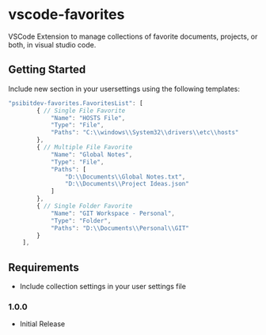 # vscode-favorites
VSCode Extension to manage collections of favorite documents, projects, or both, in visual studio code.

## Getting Started
Include new section in your usersettings using the following templates:

```javascript
"psibitdev-favorites.FavoritesList": [
        { // Single File Favorite
            "Name": "HOSTS File",
            "Type": "File",
            "Paths": "C:\\windows\\System32\\drivers\\etc\\hosts"
        },
        { // Multiple File Favorite
            "Name": "Global Notes",
            "Type": "File",
            "Paths": [
                "D:\\Documents\\Global Notes.txt",
                "D:\\Documents\\Project Ideas.json"
            ]
        },
        { // Single Folder Favorite
            "Name": "GIT Workspace - Personal",
            "Type": "Folder",
            "Paths": "D:\\Documents\\Personal\\GIT"
        }
    ],
```

## Requirements
 - Include collection settings in your user settings file

### 1.0.0
 - Initial Release
